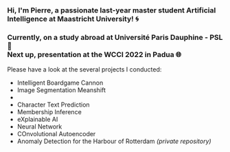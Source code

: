 ### Hi, I'm Pierre, a passionate last-year master student **Artificial Intelligence** at Maastricht University! :cyclone:

### Currently, on a study abroad at Université Paris Dauphine - PSL :milky_way: <br> Next up, presentation at the WCCI 2022 in Padua :globe_with_meridians:

Please have a look at the several projects I conducted:
- Intelligent Boardgame Cannon
- Image Segmentation Meanshift
- 
- Character Text Prediction
- Membership Inference
- eXplainable AI
- Neural Network
- COnvolutional Autoencoder
- Anomaly Detection for the Harbour of Rotterdam *(private repository)*
